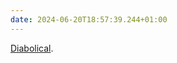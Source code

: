 ```yaml
---
date: 2024-06-20T18:57:39.244+01:00
---
```


[Diabolical](https://www.bbc.co.uk/sport/football/live/c5110ej8g31t).
